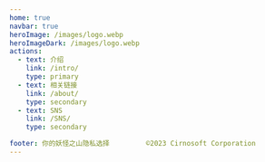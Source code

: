 ```yaml
---
home: true
navbar: true
heroImage: /images/logo.webp
heroImageDark: /images/logo.webp
actions:
  - text: 介绍
    link: /intro/
    type: primary
  - text: 相关链接
    link: /about/
    type: secondary
  - text: SNS
    link: /SNS/
    type: secondary

footer: 你的妖怪之山隐私选择         ©2023 Cirnosoft Corporation
---
```


